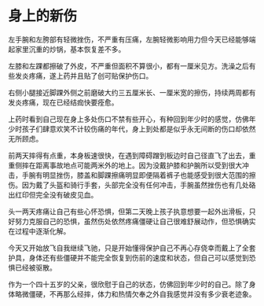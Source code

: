 # 身上的新伤


左手腕和左胯部有轻微挫伤，不严重有压痛，左腕轻微影响用力但今天已经能够端起家里沉重的炒锅，基本恢复差不多。

左膝和左踝都擦破了外皮，不严重但面积不算很小，都有一厘米见方。洗澡之后有些发炎疼痛，遂上药并且贴了创可贴保护伤口。

右侧小腿接近脚踝外侧之前磨破大约三五厘米长、一厘米宽的擦伤，持续两周都有发炎疼痛，现在已经结痂快要痊愈。

上药时看到自己现在身上多处伤口不禁有些开心，有种回到年少时的感觉，仿佛年少时孩子们肆意欢笑不计较伤痛的年代，身上到处都是似乎永无间断的伤口却依然无所顾虑。

前两天摔得有点重，本身板速很快，在遇到障碍蹭到板边时自己径直飞了出去，重重侧摔在距离事故地点可能两米外的地上。因为没戴护膝和护腕所以受到很大冲击，手腕有明显挫伤，膝盖和脚踝擦痛明显即便隔着裤子也能感受到很大范围的擦伤。因为戴了头盔和骑行手套，头部完全没有任何冲击，手腕虽然挫伤也有几处硌出红印但完全没有破皮见血。

头一两天疼痛让自己有些心怀恐惧，但第二天晚上孩子执意想要一起外出滑板，只好努力克服自己的恐惧，虽然伤处依然疼痛僵硬让自己很难舒展动作，但恐惧确实在过程中逐渐化解。

今天又开始放飞自我继续飞驰，只是开始懂得保护自己不再心存侥幸而戴上了全套护具，身体还有些僵硬并不能完全恢复到伤前的速度和状态，但自己可以感觉到恐惧已经被驱散。

作为一个四十五岁的父亲，很欣慰于自己的状态，仿佛回到年少时的自己。除了身体略微僵硬，不再那么经摔，体力和热情欠奉之外自我感觉并没有多少衰老迹象。
